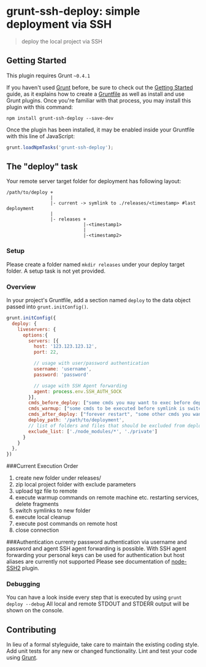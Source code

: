 # grunt-ssh-deploy: simple deployment via SSH

> deploy the local project via SSH

## Getting Started
This plugin requires Grunt `~0.4.1`

If you haven't used [Grunt](http://gruntjs.com/) before, be sure to check out the [Getting Started](http://gruntjs.com/getting-started) guide, as it explains how to create a [Gruntfile](http://gruntjs.com/sample-gruntfile) as well as install and use Grunt plugins. Once you're familiar with that process, you may install this plugin with this command:

```shell
npm install grunt-ssh-deploy --save-dev
```

Once the plugin has been installed, it may be enabled inside your Gruntfile with this line of JavaScript:

```js
grunt.loadNpmTasks('grunt-ssh-deploy');
```

## The "deploy" task
Your remote server target folder for deployment has following layout:

```shell
/path/to/deploy +
                |
                |- current -> symlink to ./releases/<timestamp> #last deployment
                |
                |- releases +
                            |-<timestamp1> 
                            |
                            |-<timestamp2>
```       
### Setup

Please create a folder named `mkdir releases` under your deploy target folder. A setup task is not yet provided.

### Overview
In your project's Gruntfile, add a section named `deploy` to the data object passed into `grunt.initConfig()`.

```js
grunt.initConfig({
  deploy: {
    liveservers: {
      options:{
        servers: [{
          host: '123.123.123.12',
          port: 22,

          // usage with user/password authentication
          username: 'username',
          password: 'password'

          // usage with SSH Agent forwarding
          agent: process.env.SSH_AUTH_SOCK
        }],
        cmds_before_deploy: ["some cmds you may want to exec before deploy"],
        cmds_warmup: ["some cmds to be executed before symlink is switched to new deployment result"],
        cmds_after_deploy: ["forever restart", "some other cmds you want to exec after deploy"],
        deploy_path: '/path/to/deployment',
        // list of folders and files that should be excluded from deployment
        exclude_list: ['./node_modules/*', './private'] 
      }
    }
  },
})
```
###Current Execution Order
1. create new folder under releases/
2. zip local project folder with exclude parameters
3. upload tgz file to remote
4. execute warmup commands on remote machine etc. restarting services, delete fragments
5. switch symlinks to new folder 
6. execute local cleanup
7. execute post commands on remote host
8. close connection

###Authentication
currenty password authentication via username and password and agent SSH agent forwarding is possible. 
With SSH agent forwarding your personal keys can be used for authentication but host aliases are currently not supported
Please see documentation of [node-SSH2](https://github.com/mscdex/ssh2) plugin.

### Debugging
You can have a look inside every step that is executed by using `grunt deploy --debug`
All local and remote STDOUT and STDERR output will be shown on the console.

## Contributing
In lieu of a formal styleguide, take care to maintain the existing coding style. Add unit tests for any new or changed functionality. Lint and test your code using [Grunt](http://gruntjs.com/).
